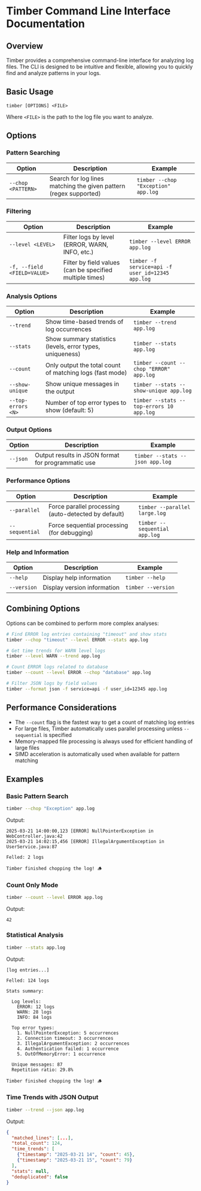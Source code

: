 # Timber Command Line Interface Documentation

## Overview

Timber provides a comprehensive command-line interface for analyzing log files. The CLI is designed to be intuitive and flexible, allowing you to quickly find and analyze patterns in your logs.

## Basic Usage

```
timber [OPTIONS] <FILE>
```

Where `<FILE>` is the path to the log file you want to analyze.

## Options

### Pattern Searching

| Option | Description | Example |
|--------|-------------|---------|
| `--chop <PATTERN>` | Search for log lines matching the given pattern (regex supported) | `timber --chop "Exception" app.log` |

### Filtering

| Option | Description | Example |
|--------|-------------|---------|
| `--level <LEVEL>` | Filter logs by level (ERROR, WARN, INFO, etc.) | `timber --level ERROR app.log` |
| `-f, --field <FIELD=VALUE>` | Filter by field values (can be specified multiple times) | `timber -f service=api -f user_id=12345 app.log` |

### Analysis Options

| Option | Description | Example |
|--------|-------------|---------|
| `--trend` | Show time-based trends of log occurrences | `timber --trend app.log` |
| `--stats` | Show summary statistics (levels, error types, uniqueness) | `timber --stats app.log` |
| `--count` | Only output the total count of matching logs (fast mode) | `timber --count --chop "ERROR" app.log` |
| `--show-unique` | Show unique messages in the output | `timber --stats --show-unique app.log` |
| `--top-errors <N>` | Number of top error types to show (default: 5) | `timber --stats --top-errors 10 app.log` |

### Output Options

| Option | Description | Example |
|--------|-------------|---------|
| `--json` | Output results in JSON format for programmatic use | `timber --stats --json app.log` |

### Performance Options

| Option | Description | Example |
|--------|-------------|---------|
| `--parallel` | Force parallel processing (auto-detected by default) | `timber --parallel large.log` |
| `--sequential` | Force sequential processing (for debugging) | `timber --sequential app.log` |

### Help and Information

| Option | Description | Example |
|--------|-------------|---------|
| `--help` | Display help information | `timber --help` |
| `--version` | Display version information | `timber --version` |

## Combining Options

Options can be combined to perform more complex analyses:

```bash
# Find ERROR log entries containing "timeout" and show stats
timber --chop "timeout" --level ERROR --stats app.log

# Get time trends for WARN level logs
timber --level WARN --trend app.log

# Count ERROR logs related to database
timber --count --level ERROR --chop "database" app.log

# Filter JSON logs by field values
timber --format json -f service=api -f user_id=12345 app.log
```

## Performance Considerations

- The `--count` flag is the fastest way to get a count of matching log entries
- For large files, Timber automatically uses parallel processing unless `--sequential` is specified
- Memory-mapped file processing is always used for efficient handling of large files
- SIMD acceleration is automatically used when available for pattern matching

## Examples

### Basic Pattern Search

```bash
timber --chop "Exception" app.log
```

Output:
```
2025-03-21 14:00:00,123 [ERROR] NullPointerException in WebController.java:42
2025-03-21 14:02:15,456 [ERROR] IllegalArgumentException in UserService.java:87

Felled: 2 logs

Timber finished chopping the log! 🪵
```

### Count Only Mode

```bash
timber --count --level ERROR app.log
```

Output:
```
42
```

### Statistical Analysis

```bash
timber --stats app.log
```

Output:
```
[log entries...]

Felled: 124 logs

Stats summary:

  Log levels:
    ERROR: 12 logs
    WARN: 28 logs
    INFO: 84 logs

  Top error types:
    1. NullPointerException: 5 occurrences
    2. Connection timeout: 3 occurrences
    3. IllegalArgumentException: 2 occurrences
    4. Authentication failed: 1 occurrence
    5. OutOfMemoryError: 1 occurrence

  Unique messages: 87
  Repetition ratio: 29.8%

Timber finished chopping the log! 🪵
```

### Time Trends with JSON Output

```bash
timber --trend --json app.log
```

Output:
```json
{
  "matched_lines": [...],
  "total_count": 124,
  "time_trends": [
    {"timestamp": "2025-03-21 14", "count": 45},
    {"timestamp": "2025-03-21 15", "count": 79}
  ],
  "stats": null,
  "deduplicated": false
}
```